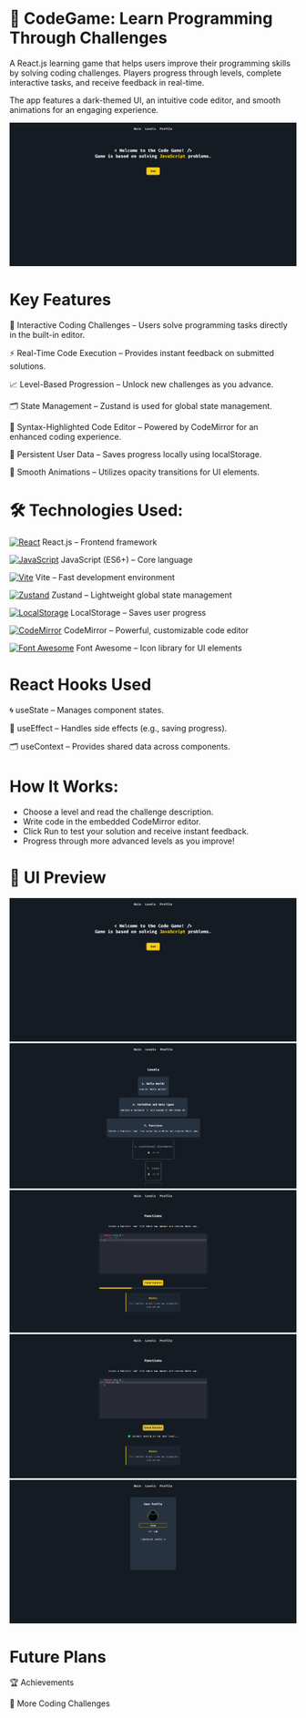 # 🧠 CodeGame: Learn Programming Through Challenges

A React.js learning game that helps users improve their programming skills by solving coding challenges. Players progress through levels, complete interactive tasks, and receive feedback in real-time.

The app features a dark-themed UI, an intuitive code editor, and smooth animations for an engaging experience.

![Code Game Screenshot](https://raw.githubusercontent.com/trenches022/react-code-game/main/code-game-screenshot.png)

#  Key Features

🎯 Interactive Coding Challenges – Users solve programming tasks directly in the built-in editor.

⚡ Real-Time Code Execution – Provides instant feedback on submitted solutions.

📈 Level-Based Progression – Unlock new challenges as you advance.

🗂 State Management – Zustand is used for global state management.

📝 Syntax-Highlighted Code Editor – Powered by CodeMirror for an enhanced coding experience.

💾 Persistent User Data – Saves progress locally using localStorage.

🎨 Smooth Animations – Utilizes opacity transitions for UI elements.

# 🛠 Technologies Used:

<a href="https://reactjs.org/" target="_blank"><img src="https://raw.githubusercontent.com/danielcranney/readme-generator/main/public/icons/skills/react-colored.svg" width="23" height="23" alt="React" /></a> React.js – Frontend framework

<a href="https://developer.mozilla.org/en-US/docs/Web/JavaScript" target="_blank"><img src="https://raw.githubusercontent.com/danielcranney/readme-generator/main/public/icons/skills/javascript-colored.svg" width="23" height="23" alt="JavaScript" /></a> JavaScript (ES6+) – Core language

<a href="https://vitejs.dev/" target="_blank"><img src="https://raw.githubusercontent.com/danielcranney/readme-generator/main/public/icons/skills/vite-colored.svg" width="23" height="23" alt="Vite" /></a> Vite – Fast development environment

<a href="https://docs.pmnd.rs/zustand/getting-started/introduction" target="_blank"><img src="https://raw.githubusercontent.com/danielcranney/readme-generator/main/public/icons/skills/react-colored.svg" width="23" height="23" alt="Zustand" /></a> Zustand – Lightweight global state management

<a href="https://developer.mozilla.org/en-US/docs/Web/API/Window/localStorage" target="_blank"><img src="https://cdn-icons-png.flaticon.com/128/15099/15099747.png" width="23" height="23" alt="LocalStorage" /></a> LocalStorage – Saves user progress

<a href="https://codemirror.net/" target="_blank"><img src="https://codemirror.net/doc/logo.svg" width="23" height="23" alt="CodeMirror" /></a> CodeMirror – Powerful, customizable code editor

<a href="https://fontawesome.com/" target="_blank"><img src="https://encrypted-tbn0.gstatic.com/images?q=tbn:ANd9GcSjoAY1yvW2TRRXFVU1Hcf0h6MfFH0AXDS2Jg&s" width="23" height="23" alt="Font Awesome" /></a> Font Awesome – Icon library for UI elements

# React Hooks Used

🌀 useState – Manages component states.

🔄 useEffect – Handles side effects (e.g., saving progress).

🗂 useContext – Provides shared data across components.

# How It Works:

* Choose a level and read the challenge description.
* Write code in the embedded CodeMirror editor.
* Click Run to test your solution and receive instant feedback.
* Progress through more advanced levels as you improve!

# 🎨 UI Preview

![Code Game Screenshot](https://raw.githubusercontent.com/trenches022/react-code-game/main/code-game-screenshot.png)
![Code Game Screenshot](https://raw.githubusercontent.com/trenches022/react-code-game/main/code-game-screenshot1.png)
![Code Game Screenshot](https://raw.githubusercontent.com/trenches022/react-code-game/main/code-game-screenshot2.png)
![Code Game Screenshot](https://raw.githubusercontent.com/trenches022/react-code-game/main/code-game-screenshot4.png)
![Code Game Screenshot](https://raw.githubusercontent.com/trenches022/react-code-game/main/code-game-screenshot3.png)

# Future Plans

🏆 Achievements

📖 More Coding Challenges
